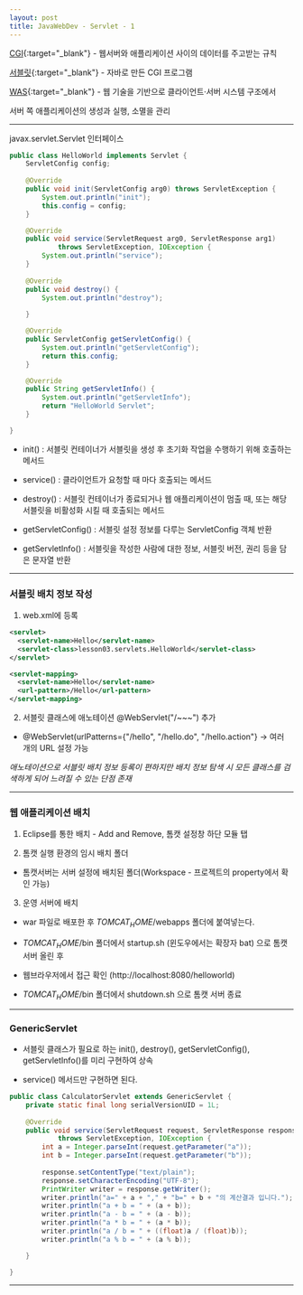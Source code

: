 ```yaml
---
layout: post
title: JavaWebDev - Servlet - 1
---
```


[CGI](https://ko.wikipedia.org/wiki/%EA%B3%B5%EC%9A%A9_%EA%B2%8C%EC%9D%B4%ED%8A%B8%EC%9B%A8%EC%9D%B4_%EC%9D%B8%ED%84%B0%ED%8E%98%EC%9D%B4%EC%8A%A4){:target="_blank"} - 웹서버와 애플리케이션 사이의 데이터를 주고받는 규칙

[서블릿](https://ko.wikipedia.org/wiki/%EC%9E%90%EB%B0%94_%EC%84%9C%EB%B8%94%EB%A6%BF){:target="_blank"} - 자바로 만든 CGI 프로그램

[WAS](https://ko.wikipedia.org/wiki/%EC%9B%B9_%EC%95%A0%ED%94%8C%EB%A6%AC%EC%BC%80%EC%9D%B4%EC%85%98_%EC%84%9C%EB%B2%84){:target="_blank"} - 웹 기술을 기반으로 클라이언트·서버 시스템 구조에서 

서버 쪽 애플리케이션의 생성과 실행, 소멸을 관리

---

javax.servlet.Servlet 인터페이스

```java
public class HelloWorld implements Servlet {
	ServletConfig config;
	
	@Override
	public void init(ServletConfig arg0) throws ServletException {
		System.out.println("init");	
		this.config = config;
	}

	@Override
	public void service(ServletRequest arg0, ServletResponse arg1)
			throws ServletException, IOException {
		System.out.println("service");
	}
	
	@Override
	public void destroy() {
		System.out.println("destroy");
		
	}

	@Override
	public ServletConfig getServletConfig() {
		System.out.println("getServletConfig");
		return this.config;
	}

	@Override
	public String getServletInfo() {
		System.out.println("getServletInfo");
		return "HelloWorld Servlet";
	}

}
```

- init() : 서블릿 컨테이너가 서블릿을 생성 후 초기화 작업을 수행하기 위해 호출하는 메서드

- service() : 클라이언트가 요청할 때 마다 호출되는 메서드

- destroy() : 서블릿 컨테이너가 종료되거나 웹 애플리케이션이 멈출 때, 또는 해당 서블릿을 비활성화 시킬 때 호출되는 메서드

- getServletConfig() : 서블릿 설정 정보를 다루는 ServletConfig 객체 반환

- getServletInfo() : 서블릿을 작성한 사람에 대한 정보, 서블릿 버전, 권리 등을 담은 문자열 반환

---

### 서블릿 배치 정보 작성

1. web.xml에 등록

```xml
<servlet>
  <servlet-name>Hello</servlet-name>
  <servlet-class>lesson03.servlets.HelloWorld</servlet-class>
</servlet>

<servlet-mapping>
  <servlet-name>Hello</servlet-name>
  <url-pattern>/Hello</url-pattern>
</servlet-mapping>
```
2. 서블릿 클래스에 애노테이션 @WebServlet("/~~~") 추가

  - @WebServlet(urlPatterns={"/hello", "/hello.do", "/hello.action"} -> 여러 개의 URL 설정 가능

  *애노테이션으로 서블릿 배치 정보 등록이 편하지만 배치 정보 탐색 시 모든 클래스를 검색하게 되어 느려질 수 있는 단점 존재*

---

### 웹 애플리케이션 배치

1. Eclipse를 통한 배치 - Add and Remove, 톰캣 설정창 하단 모듈 탭

2. 톰캣 실행 환경의 임시 배치 폴더

  - 톰캣서버는 서버 설정에 배치된 폴더(Workspace - 프로젝트의 property에서 확인 가능)

3. 운영 서버에 배치

  - war 파일로 배포한 후 $TOMCAT_HOME$/webapps 폴더에 붙여넣는다.

  - $TOMCAT_HOME$/bin 폴더에서 startup.sh (윈도우에서는 확장자 bat) 으로 톰캣 서버 올린 후

  - 웹브라우저에서 접근 확인 (http://localhost:8080/helloworld)

  - $TOMCAT_HOME$/bin 폴더에서 shutdown.sh 으로 톰캣 서버 종료

---

### GenericServlet

  - 서블릿 클래스가 필요로 하는 init(), destroy(), getServletConfig(), getServletInfo()를 미리 구현하여 상속

  - service() 메서드만 구현하면 된다.

```java
public class CalculatorServlet extends GenericServlet {
	private static final long serialVersionUID = 1L;
	
	@Override
	public void service(ServletRequest request, ServletResponse response)
			throws ServletException, IOException {
		int a = Integer.parseInt(request.getParameter("a"));
		int b = Integer.parseInt(request.getParameter("b"));
		
		response.setContentType("text/plain");
		response.setCharacterEncoding("UTF-8");
		PrintWriter writer = response.getWriter();
		writer.println("a=" + a + "," + "b=" + b + "의 계산결과 입니다.");
		writer.println("a + b = " + (a + b));
		writer.println("a - b = " + (a - b));
		writer.println("a * b = " + (a * b));
		writer.println("a / b = " + ((float)a / (float)b));
		writer.println("a % b = " + (a % b));

	}

}
```

---

